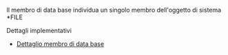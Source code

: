 Il membro di data base individua un singolo membro dell'oggetto di sistema \*FILE

Dettagli implementativi
- [Dettaglio membro di data base](Sorgenti/DOC/OG/OG/MB_D)
